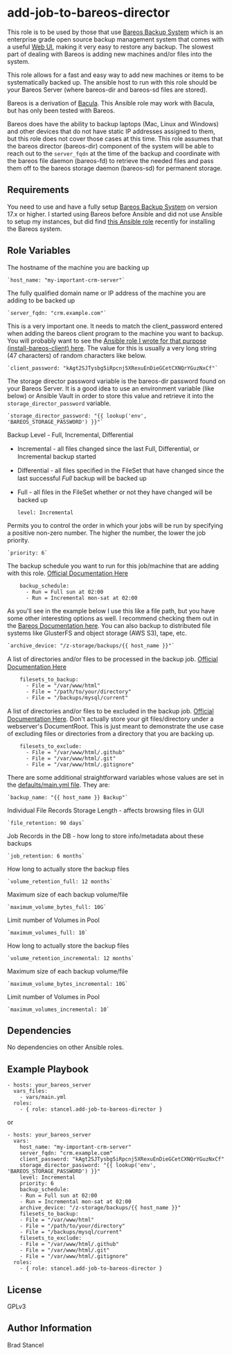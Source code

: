 add-job-to-bareos-director
=========

This role is to be used by those that use [Bareos Backup System](https://www.bareos.org/en/) which is an enterprise grade open source backup management system that comes with a useful [Web UI](https://www.bareos.org/en/bareos-webui.html), making it very easy to restore any backup. The slowest part of dealing with Bareos is adding new machines and/or files into the system. 

This role allows for a fast and easy way to add new machines or items to be systematically backed up. The ansible host to run with this role should be your Bareos Server (where bareos-dir and bareos-sd files are stored).

Bareos is a derivation of [Bacula](https://blog.bacula.org/what-is-bacula/). This Ansible role may work with Bacula, but has only been tested with Bareos.

Bareos does have the ability to backup laptops (Mac, Linux and Windows) and other devices that do not have static IP addresses assigned to them, but this role does not cover those cases at this time. This role assumes that the bareos director (bareos-dir) component of the system will be able to reach out to the `server_fqdn` at the time of the backup and coordinate with the bareos file daemon (bareos-fd) to retrieve the needed files and pass them off to the bareos storage daemon (bareos-sd) for permanent storage.

Requirements
------------

You need to use and have a fully setup [Bareos Backup System](https://www.bareos.org/en/) on version 17.x or higher. I started using Bareos before Ansible and did not use Ansible to setup my instances, but did find [this Ansible role](https://github.com/bashrc666/ansible-role-bareos) recently for installing the Bareos system.

Role Variables
--------------

The hostname of the machine you are backing up

	`host_name: "my-important-crm-server"`
	
The fully qualified domain name or IP address of the machine you are adding to be backed up

	`server_fqdn: "crm.example.com"`
	
This is a very important one. It needs to match the client_password entered when adding the bareos client program to the machine you want to backup. You will probably want to see the [Ansible role I wrote for that purpose (install-bareos-client) here](https://github.com/stancel/install-bareos-client). The value for this is usually a very long string (47 characters) of random characters like below.

	`client_password: "kAgt2SJTysbg5iRpcnj5XRexuEnDieGCetCXNQrYGuzNxCf"`

The storage director password variable is the bareos-dir password found on your Bareos Server. It is a good idea to use an environment variable (like below) or Ansible Vault in order to store this value and retrieve it into the `storage_director_password` variable. 

	`storage_director_password: "{{ lookup('env', 'BAREOS_STORAGE_PASSWORD') }}"`


Backup Level - Full, Incremental, Differential
* Incremental - all ﬁles changed since the last Full, Diﬀerential, or Incremental backup started
* Diﬀerential - all ﬁles speciﬁed in the FileSet that have changed since the last successful *Full* backup will be backed up
* Full - all ﬁles in the FileSet whether or not they have changed will be backed up

	`level: Incremental`

Permits you to control the order in which your jobs will be run by specifying a positive non-zero number. The higher the number, the lower the job priority. 

	`priority: 6`

The backup schedule you want to run for this job/machine that are adding with this role. [Official Documentation Here](http://doc.bareos.org/master/html/bareos-manual-main-reference.html#x1-1380009.4)

```
	backup_schedule:
	  - Run = Full sun at 02:00
	  - Run = Incremental mon-sat at 02:00
```

As you'll see in the example below I use this like a file path, but you have some other interesting options as well. I recommend checking them out in the [Bareos Documentation here](http://doc.bareos.org/master/html/bareos-manual-main-reference.html#directiveSdDeviceArchive%20Device). You can also backup to distributed file systems like GlusterFS and object storage (AWS S3), tape, etc.

	`archive_device: "/z-storage/backups/{{ host_name }}"`


A list of directories and/or ﬁles to be processed in the backup job. [Official Documentation Here](http://doc.bareos.org/master/html/bareos-manual-main-reference.html#x1-1410009.5.1)

```
	filesets_to_backup:
	  - File = "/var/www/html"
	  - File = "/path/to/your/directory"
	  - File = "/backups/mysql/current"
```  


A list of directories and/or ﬁles to be excluded in the backup job. [Official Documentation Here](http://doc.bareos.org/master/html/bareos-manual-main-reference.html#x1-1430009.5.2). Don't actually store your git files/directory under a webserver's DocumentRoot. This is just meant to demonstrate the use case of excluding files or directories from a directory that you are backing up.

```
	filesets_to_exclude:
	  - File = "/var/www/html/.github"
	  - File = "/var/www/html/.git"
	  - File = "/var/www/html/.gitignore"
```

There are some additional straightforward variables whose values are set in the [defaults/main.yml file](../blob/master/defaults/main.yml). They are:

	`backup_name: "{{ host_name }} Backup"`

Individual File Records Storage Length - affects browsing files in GUI

	`file_retention: 90 days`
	
Job Records in the DB - how long to store info/metadata about these backups

	`job_retention: 6 months`
	
How long to actually store the backup files

	`volume_retention_full: 12 months`
	
Maximum size of each backup volume/file

	`maximum_volume_bytes_full: 10G`
	
Limit number of Volumes in Pool

	`maximum_volumes_full: 10`

How long to actually store the backup files

	`volume_retention_incremental: 12 months`

Maximum size of each backup volume/file

	`maximum_volume_bytes_incremental: 10G`

Limit number of Volumes in Pool

	`maximum_volumes_incremental: 10`



Dependencies
------------

No dependencies on other Ansible roles.

Example Playbook
----------------


	- hosts: your_bareos_server
	  vars_files:
	    - vars/main.yml
	  roles:
	    - { role: stancel.add-job-to-bareos-director }


or 


	- hosts: your_bareos_server
	  vars:
		host_name: "my-important-crm-server"
		server_fqdn: "crm.example.com"
		client_password: "kAgt2SJTysbg5iRpcnj5XRexuEnDieGCetCXNQrYGuzNxCf"
		storage_director_password: "{{ lookup('env', 'BAREOS_STORAGE_PASSWORD') }}" 
		level: Incremental
		priority: 6
		backup_schedule:
		- Run = Full sun at 02:00
		- Run = Incremental mon-sat at 02:00
		archive_device: "/z-storage/backups/{{ host_name }}"
		filesets_to_backup:
		- File = "/var/www/html"
		- File = "/path/to/your/directory"
		- File = "/backups/mysql/current"
		filesets_to_exclude:
		- File = "/var/www/html/.github"
		- File = "/var/www/html/.git"
		- File = "/var/www/html/.gitignore"
	  roles:
	    - { role: stancel.add-job-to-bareos-director }


License
-------

GPLv3

Author Information
------------------

Brad Stancel